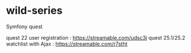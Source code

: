 # wild-series
Symfony quest

quest 22 user registration : https://streamable.com/udsc3j
quest 25.1/25.2 watchlist with Ajax : https://streamable.com/r7stht
